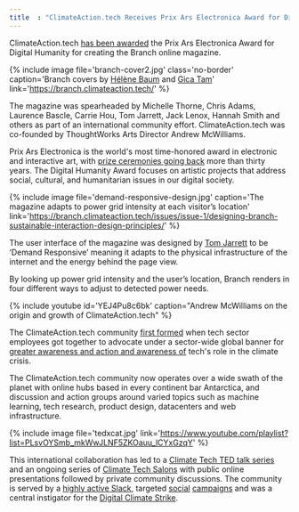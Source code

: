 ```yaml
---
title  : "ClimateAction.tech Receives Prix Ars Electronica Award for Digital Humanity"
---
```

ClimateAction.tech [has been awarded](https://calls.ars.electronica.art/prix/winners/8535/) the Prix Ars Electronica Award for Digital Humanity for creating the Branch online magazine.

{% include image file='branch-cover2.jpg'
   class='no-border'
   caption='Branch covers by [Hélène Baum](https://www.helene-baum.com/) and [Gica Tam](https://www.gicatam.com/)'
   link='https://branch.climateaction.tech/' %}

The magazine was spearheaded by Michelle Thorne, Chris Adams, Laurence Bascle, Carrie Hou, Tom Jarrett, Jack Lenox, Hannah Smith and others as part of an international community effort. ClimateAction.tech was co-founded by ThoughtWorks Arts Director Andrew McWilliams.

<!--excerpt-ends-->

Prix Ars Electronica is the world's most time-honored award in electronic and interactive art, with [prize ceremonies going back](https://ars.electronica.art/prix/) more than thirty years. The Digital Humanity Award focuses on artistic projects that address social, cultural, and humanitarian issues in our digital society.

{% include image file='demand-responsive-design.jpg'
   caption='The magazine adapts to power grid intensity at each visitor’s location'
   link='https://branch.climateaction.tech/issues/issue-1/designing-branch-sustainable-interaction-design-principles/' %}

The user interface of the magazine was designed by [Tom Jarrett](https://tomjarrett.earth/) to be ‘Demand Responsive’ meaning it adapts to the physical infrastructure of the internet and the energy behind the page view.

By looking up power grid intensity and the user’s location, Branch renders in four different ways to adjust to detected power needs.

{% include youtube id='YEJ4Pu8c6bk'
   caption="Andrew McWilliams on the origin and growth of ClimateAction.tech" %}

The ClimateAction.tech community [first formed](https://technical.ly/brooklyn/2017/04/13/brooklynites-quietly-fomenting-tech-sector-protest-trump-administration/) when tech sector employees got together to advocate under a sector-wide global banner for [greater awareness and action and awareness of](https://thinkprogress.org/tech-workers-join-the-resistance-in-the-name-of-climate-justice-d5c5d96f830b/) tech's role in the climate crisis.

The ClimateAction.tech community now operates over a wide swath of the planet with online hubs based in every continent bar Antarctica, and discussion and action groups around varied topics such as machine learning, tech research, product design, datacenters and web infrastructure.

{% include image file='tedxcat.jpg'
   link='https://www.youtube.com/playlist?list=PLsvOYSmb_mkWwJLNF5ZKOauu_lCYxGzqY' %}

This international collaboration has led to a [Climate Tech TED talk series](https://www.youtube.com/playlist?list=PLsvOYSmb_mkWwJLNF5ZKOauu_lCYxGzqY) and an ongoing series of [Climate Tech Salons](https://www.youtube.com/playlist?list=PLsvOYSmb_mkWI_VQtbTxmditVHDg1mjAM) with public online presentations followed by private community discussions. The community is served by a [highly active Slack](https://docs.google.com/forms/d/e/1FAIpQLSdtvNeUkNkPybk9_Ln5klL1RUPHUCwfK4OfF-odRWnHME9d-g/viewform), targeted [social](https://climateaction.tech/blog/letsgreentheweb-together/) [campaigns](https://twitter.com/hashtag/11at11climatestrike) and was a central instigator for the [Digital Climate Strike](https://digital.globalclimatestrike.net/#what-happened).